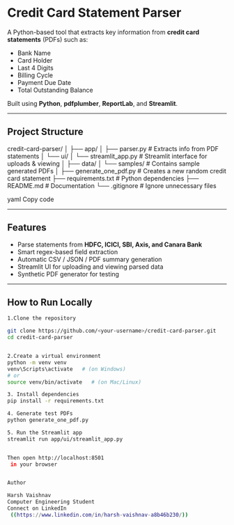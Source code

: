 # Credit Card Statement Parser

A Python-based tool that extracts key information from **credit card statements** (PDFs) such as:

- Bank Name  
- Card Holder  
- Last 4 Digits  
- Billing Cycle  
- Payment Due Date  
- Total Outstanding Balance  

Built using **Python**, **pdfplumber**, **ReportLab**, and **Streamlit**.

---

## Project Structure

credit-card-parser/
│
├── app/
│ ├── parser.py # Extracts info from PDF statements
│ └── ui/
│ └── streamlit_app.py # Streamlit interface for uploads & viewing
│
├── data/
│ └── samples/ # Contains sample generated PDFs
│
├── generate_one_pdf.py # Creates a new random credit card statement
├── requirements.txt # Python dependencies
├── README.md # Documentation
└── .gitignore # Ignore unnecessary files

yaml
Copy code

---

## Features

- Parse statements from **HDFC, ICICI, SBI, Axis, and Canara Bank**
- Smart regex-based field extraction
- Automatic CSV / JSON / PDF summary generation
- Streamlit UI for uploading and viewing parsed data
- Synthetic PDF generator for testing

---

## How to Run Locally
```bash
1.Clone the repository

git clone https://github.com/<your-username>/credit-card-parser.git
cd credit-card-parser


2.Create a virtual environment
python -m venv venv
venv\Scripts\activate   # (on Windows)
# or
source venv/bin/activate   # (on Mac/Linux)

3. Install dependencies
pip install -r requirements.txt

4. Generate test PDFs
python generate_one_pdf.py

5. Run the Streamlit app
streamlit run app/ui/streamlit_app.py


Then open http://localhost:8501
 in your browser


Author

Harsh Vaishnav
Computer Engineering Student
Connect on LinkedIn
 ((https://www.linkedin.com/in/harsh-vaishnav-a8b46b230/))
